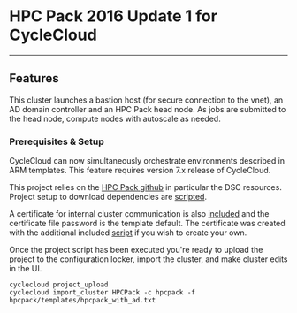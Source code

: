 # HPC Pack 2016 Update 1 for CycleCloud

---
## Features

This cluster launches a bastion host (for secure connection to the vnet), an
AD domain controller and an HPC Pack head node.  As jobs are submitted to the
head node, compute nodes with autoscale as needed.

### Prerequisites & Setup

CycleCloud can now simultaneously orchestrate environments described in ARM 
templates.  This feature requires version 7.x release of CycleCloud.

This project relies on the [HPC Pack github](https://github.com/MsHpcPack/HPCPack2016)
in particular the DSC resources.  Project setup to download dependencies
are [scripted](setup_project.sh).

A certificate for internal cluster communication is also [included](hpcpack/blobs/hpc-comm.pfx)
and the certificate file password is the template default.  The certificate was
created with the additional included [script](setup_cert.ps1) if you wish to
create your own.

Once the project script has been executed you're ready to upload the project 
to the configuration locker, import the cluster, and make cluster edits in the UI.

    cyclecloud project_upload
    cyclecloud import_cluster HPCPack -c hpcpack -f hpcpack/templates/hpcpack_with_ad.txt

